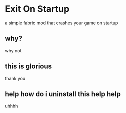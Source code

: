 # Exit On Startup

a simple fabric mod that crashes your game on startup

## why?

why not

## this is glorious

thank you

## help how do i uninstall this help help

uhhhh
